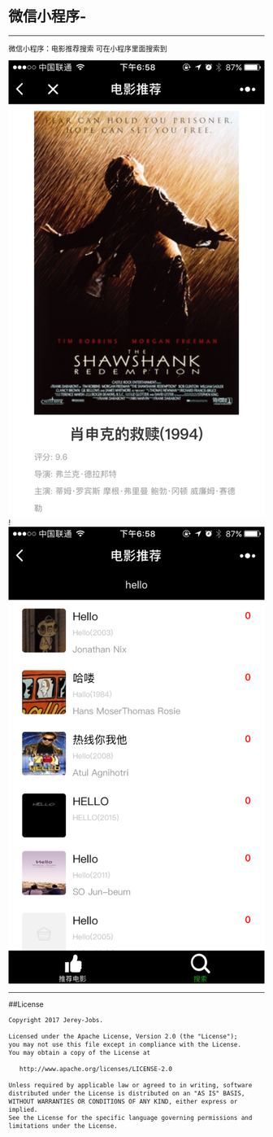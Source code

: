 # 微信小程序-
---

微信小程序：电影推荐搜索 可在小程序里面搜索到

[](/image/pic2.png)![](/image/pic3.png)!![](/image/pic_1.png)


-------
##License

```
Copyright 2017 Jerey-Jobs.

Licensed under the Apache License, Version 2.0 (the "License");
you may not use this file except in compliance with the License.
You may obtain a copy of the License at

   http://www.apache.org/licenses/LICENSE-2.0

Unless required by applicable law or agreed to in writing, software
distributed under the License is distributed on an "AS IS" BASIS,
WITHOUT WARRANTIES OR CONDITIONS OF ANY KIND, either express or implied.
See the License for the specific language governing permissions and
limitations under the License.
```
